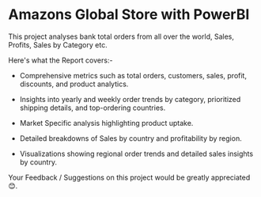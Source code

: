 # Amazons Global Store with PowerBI

This project analyses bank total orders from all over the world, Sales, Profits, Sales by Category etc.

Here's what the Report covers:-

- Comprehensive metrics such as total orders, customers, sales, profit, discounts, and product analytics.

- Insights into yearly and weekly order trends by category, prioritized shipping details, and top-ordering countries.

- Market Specific analysis highlighting product uptake.

- Detailed breakdowns of Sales by country and profitability by region.

- Visualizations showing regional order trends and detailed sales insights by country.

Your Feedback / Suggestions on this project would be greatly appreciated 😊.
